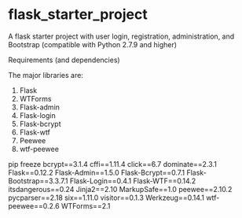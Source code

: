 # flask_starter_project
A flask starter project with user login, registration, administration, and Bootstrap (compatible with Python 2.7.9 and higher)

Requirements (and dependencies)

The major libraries are:
1. Flask
2. WTForms
3. Flask-admin
4. Flask-login
5. Flask-bcrypt
6. Flask-wtf
7. Peewee
8. wtf-peewee

pip freeze
bcrypt==3.1.4
cffi==1.11.4
click==6.7
dominate==2.3.1
Flask==0.12.2
Flask-Admin==1.5.0
Flask-Bcrypt==0.7.1
Flask-Bootstrap==3.3.7.1
Flask-Login==0.4.1
Flask-WTF==0.14.2
itsdangerous==0.24
Jinja2==2.10
MarkupSafe==1.0
peewee==2.10.2
pycparser==2.18
six==1.11.0
visitor==0.1.3
Werkzeug==0.14.1
wtf-peewee==0.2.6
WTForms==2.1
